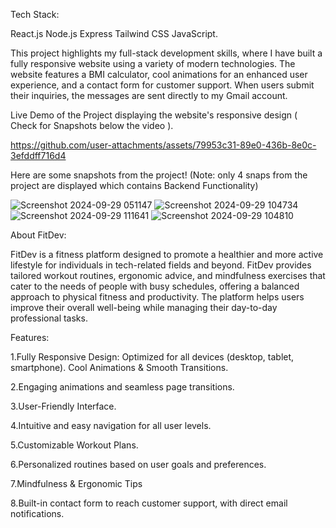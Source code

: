 Tech Stack:

React.js
Node.js
Express
Tailwind CSS
JavaScript.

This project highlights my full-stack development skills, where I have built a fully responsive website using a variety of modern technologies. The website features a BMI calculator, cool animations for an enhanced user experience, and a contact form for customer support. When users submit their inquiries, the messages are sent directly to my Gmail account.


Live Demo of the Project displaying the website's responsive design ( Check for Snapshots below the video ). 

https://github.com/user-attachments/assets/79953c31-89e0-436b-8e0c-3efddff716d4


Here are some snapshots from the project!
(Note: only 4 snaps from the project are displayed which contains Backend Functionality)

![Screenshot 2024-09-29 051147](https://github.com/user-attachments/assets/1e37fa12-522c-4204-beba-b95acf88831b)
![Screenshot 2024-09-29 104734](https://github.com/user-attachments/assets/f9a4e594-e4cf-4014-b602-917935654ff3)
![Screenshot 2024-09-29 111641](https://github.com/user-attachments/assets/4366ef9a-eb11-4883-b563-ce9e4776bd9a)
![Screenshot 2024-09-29 104810](https://github.com/user-attachments/assets/f589f7a0-d47c-4d68-9b9b-f981033b8e8f)

About FitDev:

FitDev is a fitness platform designed to promote a healthier and more active lifestyle for individuals in tech-related fields and beyond. FitDev provides tailored workout routines, ergonomic advice, and mindfulness exercises that cater to the needs of people with busy schedules, offering a balanced approach to physical fitness and productivity. The platform helps users improve their overall well-being while managing their day-to-day professional tasks.

Features:

1.Fully Responsive Design: Optimized for all devices (desktop, tablet, smartphone).
Cool Animations & Smooth Transitions.

2.Engaging animations and seamless page transitions.

3.User-Friendly Interface.

4.Intuitive and easy navigation for all user levels.

5.Customizable Workout Plans.

6.Personalized routines based on user goals and preferences.

7.Mindfulness & Ergonomic Tips

8.Built-in contact form to reach customer support, with direct email notifications.

